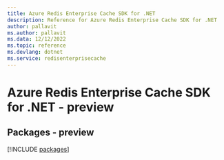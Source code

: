 ```yaml
---
title: Azure Redis Enterprise Cache SDK for .NET
description: Reference for Azure Redis Enterprise Cache SDK for .NET
author: pallavit
ms.author: pallavit
ms.data: 12/12/2022
ms.topic: reference
ms.devlang: dotnet
ms.service: redisenterprisecache
---
```

# Azure Redis Enterprise Cache SDK for .NET - preview
## Packages - preview
[!INCLUDE [packages](redis-enterprise-cache-index.md)]